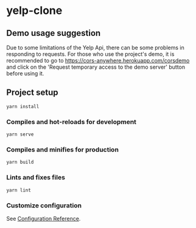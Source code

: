 # yelp-clone

## Demo usage suggestion

Due to some limitations of the Yelp Api, there can be some problems in responding to requests. For those who use the project's demo, it is recommended to go to https://cors-anywhere.herokuapp.com/corsdemo and click on the 'Request temporary access to the demo server' button before using it.

## Project setup
```
yarn install
```

### Compiles and hot-reloads for development
```
yarn serve
```

### Compiles and minifies for production
```
yarn build
```

### Lints and fixes files
```
yarn lint
```

### Customize configuration
See [Configuration Reference](https://cli.vuejs.org/config/).
